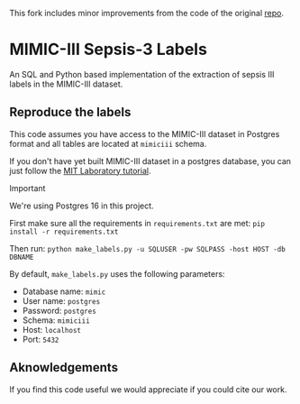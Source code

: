 This fork includes minor improvements from the code of the original [repo](https://github.com/mmr12/MIMIC-III-sepsis-3-labels).

# MIMIC-III Sepsis-3 Labels
An SQL and Python based implementation of the extraction of sepsis III labels in the MIMIC-III dataset.

## Reproduce the labels
This code assumes you have access to the MIMIC-III dataset in Postgres format and all tables are located at `mimiciii` schema.

If you don't have yet built MIMIC-III dataset in a postgres database, you can just follow the [MIT Laboratory tutorial](https://github.com/MIT-LCP/mimic-code/tree/main/mimic-iii/buildmimic/postgres).

> [!IMPORTANT]
> We're using Postgres 16 in this project.

First make sure all the requirements in ```requirements.txt``` are met:
```pip install -r requirements.txt```

Then run:
`python make_labels.py -u SQLUSER -pw SQLPASS -host HOST -db DBNAME`

By default, `make_labels.py` uses the following parameters:

* Database name: `mimic`
* User name: `postgres`
* Password: `postgres`
* Schema: `mimiciii`
* Host: `localhost`
* Port: `5432`
                      
## Aknowledgements
If you find this code useful we would appreciate if you could cite our work.

